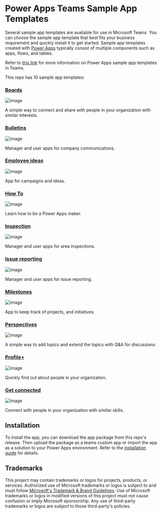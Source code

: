 # Power Apps Teams Sample App Templates

Several sample app templates are available for use in Microsoft Teams. You can choose the sample app template that best fits your business requirement and quickly install it to get started. Sample app templates created with [Power Apps](https://learn.microsoft.com/en-us/power-apps/powerapps-overview) typically consist of multiple components such as apps, flows, and tables.

Refer to [this link](https://learn.microsoft.com/en-us/power-apps/teams/use-sample-apps) for more information on Power Apps sample app templates in Teams.

This repo has 10 sample app templates:

### [Boards](https://aka.ms/Boards)
![image](https://user-images.githubusercontent.com/84343636/210890199-754cb955-c403-4913-b9ae-5a206ef48c46.png)

A simple way to connect and share with people in your organization with similar interests.

### [Bulletins](https://aka.ms/Bulletins)
![image](https://user-images.githubusercontent.com/84343636/210890360-e62ce16d-f095-454f-b54b-aadea8776979.png)

Manager and user apps for company communications.

### [Employee ideas](https://aka.ms/EmployeeIdeas)
![image](https://user-images.githubusercontent.com/84343636/210890443-abc27abc-576b-47aa-bb00-171919704530.png)

App for campaigns and ideas.

### [How To](https://aka.ms/HowTo-TeamsSampleApp)
![image](https://user-images.githubusercontent.com/84343636/210890607-a6b42178-5f05-4e7b-bb75-93476ee91351.png)

Learn how to be a Power Apps maker.

### [Inspection](https://aka.ms/AreaInspection)
![image](https://user-images.githubusercontent.com/84343636/210890647-29f63e51-8b55-4011-99db-e9db92837bd3.png)

Manager and user apps for area inspections.

### [Issue reporting](https://aka.ms/IssueReporting)
![image](https://user-images.githubusercontent.com/84343636/210890704-46c5fca7-ca87-42ef-b6be-07f60e78c381.png)

Manager and user apps for issue reporting.

### [Milestones](https://aka.ms/Milestones)
![image](https://user-images.githubusercontent.com/84343636/210890755-eae25c06-295a-4e7d-b040-fe6eda6eae9c.png)

App to keep track of projects, and initiatives.

### [Perspectives](https://aka.ms/Perspectives-TeamsSampleApp)
![image](https://user-images.githubusercontent.com/84343636/210890797-49afe1bb-0c8e-48de-8487-aaa140b0c29b.png)

A simple way to add topics and extend the topics with Q&A for discussions

### [Profile+](https://aka.ms/ProfilePlus)
![image](https://user-images.githubusercontent.com/84343636/210891243-ea791ba3-21eb-43d6-a194-9c6b24fb75a3.png)

Quickly find out about people in your organization.

### [Get connected](https://aka.ms/GetConnected-TeamsSampleApp)
![image](https://user-images.githubusercontent.com/84343636/210891291-edf22da2-67f3-4d8c-bff6-1cbc26201c1c.png)

Connect with people in your organization with similar skills.

## Installation
To install the app, you can download the app package from this repo's release. Then upload the package as a teams custom app or import the app as a solution to your Power Apps environment. Refer to the [installation guide](https://github.com/microsoft/teams-powerapps-app-templates/blob/main/INSTALLATION.md) for details.

## Trademarks

This project may contain trademarks or logos for projects, products, or services. Authorized use of Microsoft 
trademarks or logos is subject to and must follow 
[Microsoft's Trademark & Brand Guidelines](https://www.microsoft.com/en-us/legal/intellectualproperty/trademarks/usage/general).
Use of Microsoft trademarks or logos in modified versions of this project must not cause confusion or imply Microsoft sponsorship.
Any use of third-party trademarks or logos are subject to those third-party's policies.
